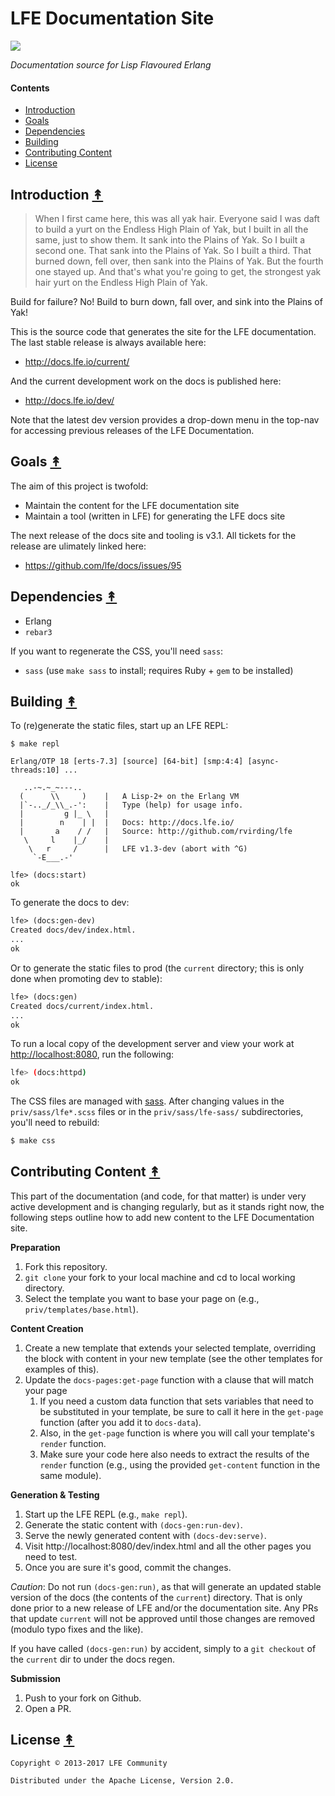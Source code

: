 # LFE Documentation Site

[![][lfe-tiny]][lfe-large]


*Documentation source for Lisp Flavoured Erlang*


#### Contents

* [Introduction](#introduction-)
* [Goals](#goals-)
* [Dependencies](#dependencies-)
* [Building](#building-)
* [Contributing Content](#contributing-content-)
* [License](#license-)


## Introduction [&#x219F;](#contents)

> When I first came here, this was all yak hair. Everyone said I was daft to
> build a yurt on the Endless High Plain of Yak, but I built in all the same,
> just to show them. It sank into the Plains of Yak. So I built a second one.
> That sank into the Plains of Yak. So I built a third. That burned down, fell
> over, then sank into the Plains of Yak. But the fourth one stayed up. And
> that's what you're going to get, the strongest yak hair yurt on the Endless
> High Plain of Yak.

Build for failure? No! Build to burn down, fall over, and sink into the Plains
of Yak!

This is the source code that generates the site for the LFE documentation.
The last stable release is always available here:

* http://docs.lfe.io/current/

And the current development work on the docs is published here:

* http://docs.lfe.io/dev/

Note that the latest dev version provides a drop-down menu in the top-nav for 
accessing previous releases of the LFE Documentation.


## Goals [&#x219F;](#contents)

The aim of this project is twofold:

* Maintain the content for the LFE documentation site
* Maintain a tool (written in LFE) for generating the LFE docs site

The next release of the docs site and tooling is v3.1. All tickets 
for the release are ulimately linked here:
 * https://github.com/lfe/docs/issues/95


## Dependencies [&#x219F;](#contents)

* Erlang
* `rebar3`

If you want to regenerate the CSS, you'll need `sass`:

* `sass` (use `make sass` to install; requires Ruby + `gem` to be
  installed)


## Building [&#x219F;](#contents)

To (re)generate the static files, start up an LFE REPL:

```
$ make repl
```
```
Erlang/OTP 18 [erts-7.3] [source] [64-bit] [smp:4:4] [async-threads:10] ...

   ..-~.~_~---..
  (      \\     )    |   A Lisp-2+ on the Erlang VM
  |`-.._/_\\_.-':    |   Type (help) for usage info.
  |         g |_ \   |
  |        n    | |  |   Docs: http://docs.lfe.io/
  |       a    / /   |   Source: http://github.com/rvirding/lfe
   \     l    |_/    |
    \   r     /      |   LFE v1.3-dev (abort with ^G)
     `-E___.-'

lfe> (docs:start)
ok
```

To generate the docs to dev:

```cl
lfe> (docs:gen-dev)
Created docs/dev/index.html.
...
ok
```

Or to generate the static files to prod (the `current` directory; this is
only done when promoting dev to stable):

```cl
lfe> (docs:gen)
Created docs/current/index.html.
...
ok
```

To run a local copy of the development server and view your work at
[http://localhost:8080](http://localhost:8080), run the following:

```bash
lfe> (docs:httpd)
ok
```

The CSS files are managed with [sass](http://sass-lang.com). After changing
values in the `priv/sass/lfe*.scss` files or in the
`priv/sass/lfe-sass/` subdirectories, you'll need to rebuild:

```bash
$ make css
```


## Contributing Content [&#x219F;](#contents)

This part of the documentation (and code, for that matter) is under very active
development and is changing regularly, but as it stands right now, the
following steps outline how to add new content to the LFE Documentation site.

**Preparation**

1. Fork this repository.
1. `git clone` your fork to your local machine and cd to local working
   directory.
1. Select the template you want to base your page on
   (e.g., `priv/templates/base.html`).

**Content Creation**

1. Create a new template that extends your selected template, overriding the
   block with content in your new template (see the other templates for
   examples of this).
1. Update the `docs-pages:get-page` function with a clause that will match your
   page
   1. If you need a custom data function that sets variables that need to be
      substituted in your template, be sure to call it here in the `get-page`
      function (after you add it to `docs-data`).
   1. Also, in the `get-page` function is where you will call your template's
      `render` function.
   1. Make sure your code here also needs to extract the results of the
      `render` function (e.g., using the provided `get-content` function in the
      same module).

**Generation & Testing**

1. Start up the LFE REPL (e.g., `make repl`).
1. Generate the static content with `(docs-gen:run-dev)`.
1. Serve the newly generated content with `(docs-dev:serve)`.
1. Visit http://localhost:8080/dev/index.html and all the other pages you need
   to test.
1. Once you are sure it's good, commit the changes.

*Caution*: Do not run `(docs-gen:run)`, as that will generate an updated stable
version of the docs (the contents of the `current`) directory. That is only done
prior to a new release of LFE and/or the documentation site. Any PRs that update
`current` will not be approved until those changes are removed (modulo typo fixes
and the like).

If you have called `(docs-gen:run)` by accident, simply to a `git checkout`
of the `current` dir to under the docs regen.

**Submission**

1. Push to your fork on Github.
1. Open a PR.


## License [&#x219F;](#contents)

```
Copyright © 2013-2017 LFE Community

Distributed under the Apache License, Version 2.0.
```


[lfe-tiny]: priv/static/images/logos/lfe-tiny.png
[lfe-large]: priv/static/images/logos/lfe-large.png

